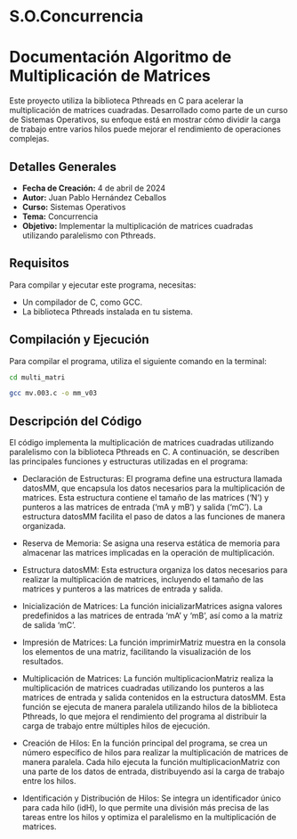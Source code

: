 # S.O.Concurrencia
#  Documentación Algoritmo de Multiplicación de Matrices

Este proyecto utiliza la biblioteca Pthreads en C para acelerar la multiplicación de matrices cuadradas. Desarrollado como parte de un curso de Sistemas Operativos, su enfoque está en mostrar cómo dividir la carga de trabajo entre varios hilos puede mejorar el rendimiento de operaciones complejas.

## Detalles Generales

- **Fecha de Creación:** 4 de abril de 2024
- **Autor:** Juan Pablo Hernández Ceballos
- **Curso:** Sistemas Operativos
- **Tema:** Concurrencia
- **Objetivo:** Implementar la multiplicación de matrices cuadradas utilizando paralelismo con Pthreads.


## Requisitos

Para compilar y ejecutar este programa, necesitas:

- Un compilador de C, como GCC.
- La biblioteca Pthreads instalada en tu sistema.

## Compilación y Ejecución

Para compilar el programa, utiliza el siguiente comando en la terminal:

```bash
cd multi_matri

gcc mv.003.c -o mm_v03
```

## Descripción del Código

El código implementa la multiplicación de matrices cuadradas utilizando paralelismo con la biblioteca Pthreads en C. A continuación, se describen las principales funciones y estructuras utilizadas en el programa:

- Declaración de Estructuras: El programa define una estructura llamada datosMM, que encapsula los datos necesarios para la multiplicación de matrices. Esta estructura contiene el tamaño de las matrices (‘N’) y punteros a las matrices de entrada (‘mA y mB’) y salida (‘mC’). La estructura datosMM facilita el paso de datos a las funciones de manera organizada.

- Reserva de Memoria: Se asigna una reserva estática de memoria para almacenar las matrices implicadas en la operación de multiplicación.

- Estructura datosMM: Esta estructura organiza los datos necesarios para realizar la multiplicación de matrices, incluyendo el tamaño de las matrices y punteros a las matrices de entrada y salida.

- Inicialización de Matrices: La función inicializarMatrices asigna valores predefinidos a las matrices de entrada ‘mA’ y ‘mB’, así como a la matriz de salida ‘mC’.

- Impresión de Matrices: La función imprimirMatriz muestra en la consola los elementos de una matriz, facilitando la visualización de los resultados.

- Multiplicación de Matrices: La función multiplicacionMatriz realiza la multiplicación de matrices cuadradas utilizando los punteros a las matrices de entrada y salida contenidos en la estructura datosMM. Esta función se ejecuta de manera paralela utilizando hilos de la biblioteca Pthreads, lo que mejora el rendimiento del programa al distribuir la carga de trabajo entre múltiples hilos de ejecución.

- Creación de Hilos: En la función principal del programa, se crea un número específico de hilos para realizar la multiplicación de matrices de manera paralela. Cada hilo ejecuta la función multiplicacionMatriz con una parte de los datos de entrada, distribuyendo así la carga de trabajo entre los hilos.

- Identificación y Distribución de Hilos: Se integra un identificador único para cada hilo (idH), lo que permite una división más precisa de las tareas entre los hilos y optimiza el paralelismo en la multiplicación de matrices.
